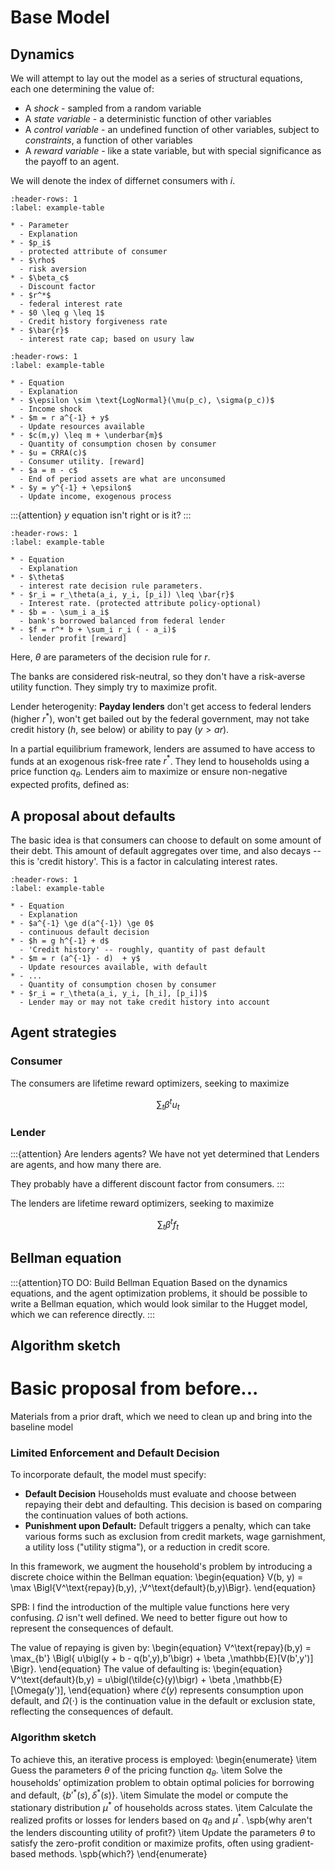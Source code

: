 # Base Model


## Dynamics

We will attempt to lay out the model as a series of structural equations,
each one determining the value of:

- A *shock* - sampled from a random variable
- A *state variable* - a deterministic function of other variables
- A *control variable* - an undefined function of other variables, subject to *constraints*, a function of other variables
- A *reward variable* - like a state variable, but with special significance as the payoff to an agent.

We will denote the index of differnet consumers with $i$.

```{list-table} Parameters
:header-rows: 1
:label: example-table

* - Parameter
  - Explanation
* - $p_i$
  - protected attribute of consumer
* - $\rho$
  - risk aversion
* - $\beta_c$
  - Discount factor
* - $r^*$
  - federal interest rate
* - $0 \leq g \leq 1$
  - Credit history forgiveness rate
* - $\bar{r}$
  - interest rate cap; based on usury law
```

```{list-table} Consumer dynamics
:header-rows: 1
:label: example-table

* - Equation
  - Explanation
* - $\epsilon \sim \text{LogNormal}(\mu(p_c), \sigma(p_c))$
  - Income shock
* - $m = r a^{-1} + y$
  - Update resources available
* - $c(m,y) \leq m + \underbar{m}$
  - Quantity of consumption chosen by consumer
* - $u = CRRA(c)$
  - Consumer utility. [reward]
* - $a = m - c$
  - End of period assets are what are unconsumed
* - $y = y^{-1} + \epsilon$
  - Update income, exogenous process
```

:::{attention} $y$ equation isn't right
or is it?
:::


```{list-table} lender dynamics
:header-rows: 1
:label: example-table

* - Equation
  - Explanation
* - $\theta$
  - interest rate decision rule parameters.
* - $r_i = r_\theta(a_i, y_i, [p_i]) \leq \bar{r}$
  - Interest rate. (protected attribute policy-optional)
* - $b = - \sum_i a_i$
  - bank's borrowed balanced from federal lender
* - $f = r^* b + \sum_i r_i ( - a_i)$
  - lender profit [reward]
```

Here, $\theta$ are parameters of the decision rule for $r$.

The banks are considered risk-neutral, so they don't have a risk-averse utility function.
They simply try to maximize profit.

Lender heterogenity: **Payday lenders** don't get access to federal lenders (higher $r^*$), won't get bailed out by the federal government, may not take credit history ($h$, see below) or ability to pay ($y > a r$).

In a partial equilibrium framework, lenders are assumed to have access to funds at an exogenous risk-free rate $r^*$. They lend to households using a price function $q_\theta$. Lenders aim to maximize or ensure non-negative expected profits, defined as:


## A proposal about defaults

The basic idea is that consumers can choose to default on some amount of their debt.
This amount of default aggregates over time, and also decays -- this is 'credit history'.
This is a factor in calculating interest rates.

```{list-table} Possible default dynamics
:header-rows: 1
:label: example-table

* - Equation
  - Explanation
* - $a^{-1} \ge d(a^{-1}) \ge 0$
  - continuous default decision
* - $h = g h^{-1} + d$
  - 'Credit history' -- roughly, quantity of past default
* - $m = r (a^{-1} - d)  + y$
  - Update resources available, with default
* - ...
  - Quantity of consumption chosen by consumer
* - $r_i = r_\theta(a_i, y_i, [h_i], [p_i])$
  - Lender may or may not take credit history into account
```



## Agent strategies

### Consumer

The consumers are lifetime reward optimizers, seeking to maximize

$$\sum_t \beta^t u_t$$

### Lender

:::{attention} Are lenders agents?
We have not yet determined that Lenders are agents, and how many there are.

They probably have a different discount factor from consumers.
:::

The lenders are lifetime reward optimizers, seeking to maximize

$$\sum_t \beta^t f_t$$

## Bellman equation


:::{attention}TO DO: Build Bellman Equation
Based on the dynamics equations, and the agent optimization problems, it should be possible to write a Bellman equation, which would look similar to the Hugget model, which we can reference directly.
:::


## Algorithm sketch


# Basic proposal from before...

Materials from a prior draft, which we need to clean up and bring into the baseline model

### Limited Enforcement and Default Decision

To incorporate default, the model must specify:

- **Default Decision** Households must evaluate and choose between repaying their debt and defaulting. This decision is based on comparing the continuation values of both actions.
- **Punishment upon Default:** Default triggers a penalty, which can take various forms such as exclusion from credit markets, wage garnishment, a utility loss ("utility stigma"), or a reduction in credit score.


In this framework, we augment the household's problem by introducing a discrete choice within the Bellman equation:
\begin{equation}
V(b, y) = \max \Bigl\{V^\text{repay}(b,y), \;V^\text{default}(b,y)\Bigr\}.
\end{equation}

SPB: I find the introduction of the multiple value functions here very confusing.  $\Omega$ isn't well defined. We need to better figure out how to represent the consequences of default.

The value of repaying is given by:
\begin{equation}
V^\text{repay}(b,y) = \max_{b'} \Bigl\{
    u\bigl(y + b - q(b',y)\,b'\bigr)
    + \beta \,\mathbb{E}[V(b',y')]
  \Bigr\}.
\end{equation}
The value of defaulting is:
\begin{equation}
V^\text{default}(b,y) = u\bigl(\tilde{c}(y)\bigr) + \beta \,\mathbb{E}[\Omega(y')],
\end{equation}
where $\tilde{c}(y)$ represents consumption upon default, and $\Omega(\cdot)$ is the continuation value in the default or exclusion state, reflecting the consequences of default.


### Algorithm sketch

To achieve this, an iterative process is employed:
\begin{enumerate}
    \item Guess the parameters $\theta$ of the pricing function $q_\theta$.
    \item Solve the households’ optimization problem to obtain optimal policies for borrowing and default, $\{b'^*(s), \delta^*(s)\}$.
    \item Simulate the model or compute the stationary distribution $\mu^*$ of households across states.
    \item Calculate the realized profits or losses for lenders based on $q_\theta$ and $\mu^*$. \spb{why aren't the lenders discounting utility of profit?}
    \item Update the parameters $\theta$ to satisfy the zero-profit condition or maximize profits, often using gradient-based methods. \spb{which?}
\end{enumerate}

